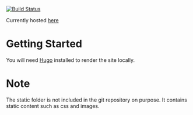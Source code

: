 [![Build Status](https://travis-ci.org/BjornTwitchBot/gainesvillestreetrods.com.svg?branch=master)](https://travis-ci.org/BjornTwitchBot/gainesvillestreetrods.com)

Currently hosted [here](http://www.gainesvillestreetrods.com.s3-website.us-east-2.amazonaws.com/)

# Getting Started
You will need [Hugo](https://gohugo.io/) installed to render the site locally.

# Note
The static folder is not included in the git repository on purpose. It contains static content such as
css and images.

